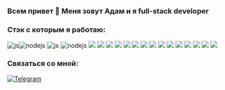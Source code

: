 ### Всем привет  👋 Меня зовут Адам и я full-stack developer

### Стэк с которым я работаю:
<img src="https://img.shields.io/badge/-JavaScript-090909?style=for-the-badge&logo=javascript&logoColor=yellow" alt="js"/><img src="https://img.shields.io/badge/-Node.js-090909?style=for-the-badge&logo=node.js&logoColor=gree" alt="nodejs"/>
<img src="https://img.shields.io/badge/-JavaScript-090909?style=for-the-badge&logo=javascript&logoColor=yellow" alt="js"/>
<img src="https://img.shields.io/badge/-Node.js-090909?style=for-the-badge&logo=node.js&logoColor=gree" alt="nodejs"/>
<img src="https://img.shields.io/badge/-React-090909?style=for-the-badge&logo=react&logoColor=00FFFF"/>
<img src="https://img.shields.io/badge/-Redux-090909?style=for-the-badge&logo=redux&logoColor=8A2BE2"/>
<img src="https://img.shields.io/badge/-ReactRouter-090909?style=for-the-badge&logo=ReactRouter&logoColor=read"/>
<img src="https://img.shields.io/badge/-express-090909?style=for-the-badge&logo=express&logoColor=green"/>
<img src="https://img.shields.io/badge/-MySql-090909?style=for-the-badge&logo=mySql&logoColor=00ffff"/>
<img src="https://img.shields.io/badge/-MongoDB-090909?style=for-the-badge&logo=mongodb&logoColor=gree"/>
<img src="https://img.shields.io/badge/-MaterialUI-090909?style=for-the-badge&logo=materialUI&logoColor=47C5FB"/>
<img src="https://img.shields.io/badge/-bootstrap-090909?style=for-the-badge&logo=bootstrap&logoColor=aqua"/>
<img src="https://img.shields.io/badge/-GIT-090909?style=for-the-badge&logo=git&logoColor=write"/>
<img src="https://img.shields.io/badge/-heroku-090909?style=for-the-badge&logo=heroku&logoColor=write"/>
<img src="https://img.shields.io/static/v1?style=for-the-badge&message=Airbnb&color=000000&logo=Airbnb&logoColor=FF5A5F&label="/>
<img src="https://img.shields.io/static/v1?style=for-the-badge&message=ESLint&color=000000&logo=ESLint&logoColor=4B32C3&label="/>
<img src="https://img.shields.io/static/v1?style=for-the-badge&message=GitHub&color=000000&logo=GitHub&logoColor=FFFFFF&label="/>
<img src="https://img.shields.io/static/v1?style=for-the-badge&message=Postman&color=000000&logo=Postman&logoColor=FF6C37&label="/>
<img src="https://img.shields.io/static/v1?style=for-the-badge&message=Prettier&color=000000&logo=Prettier&logoColor=F7B93E&label="/>


### Связаться со мной: 

[![Telegram](https://img.shields.io/badge/Telegram-black?style=social&logo=telegram)](https://t.me/series_black)
<br />
